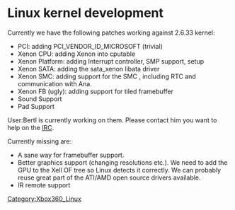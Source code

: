 # Linux kernel development

Currently we have the following patches working against 2.6.33 kernel:

- PCI: adding PCI_VENDOR_ID_MICROSOFT (trivial)
- Xenon CPU: adding Xenon into cputable
- Xenon Platform: adding Interrupt controller, SMP support, setup
- Xenon SATA: adding the sata_xenon libata driver
- Xenon SMC: adding support for the SMC , including RTC and
  communication with Ana.
- Xenon FB (ugly): adding support for tiled framebuffer
- Sound Support
- Pad Support

User:Bertl is currently working on them. Please contact him you want to
help on the [IRC](IRC).

Currently missing are:

- A sane way for framebuffer support.
- Better graphics support (changing resolutions etc.). We need to add
  the GPU to the Xell OF tree so Linux detects it correctly. We can
  probably reuse great part of the ATI/AMD open source drivers
  available.
- IR remote support

[Category:Xbox360_Linux](Category_Xbox360_Linux)